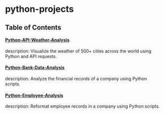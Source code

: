 # python-projects

## Table of Contents

#### [Python-API-Weather-Analysis](https://github.com/jwang711/python-projects/tree/master/Python-API-Weather-Analysis)
description: Visualize the weather of 500+ cities across the world using Python and API requests.

#### [Python-Bank-Data-Analysis](https://github.com/jwang711/python-projects/tree/master/Python-Bank-Data-Analysis)
description: Analyze the financial records of a company using Python scripts.

#### [Python-Employee-Analysis](https://github.com/jwang711/python-projects/tree/master/Python-Employee-Analysis)
description: Reformat employee records in a company using Python scripts.
